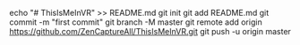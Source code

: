 echo "# ThisIsMeInVR" >> README.md
git init
git add README.md
git commit -m "first commit"
git branch -M master
git remote add origin https://github.com/ZenCaptureAll/ThisIsMeInVR.git
git push -u origin master
